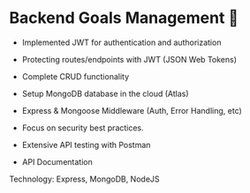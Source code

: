 # Backend Goals Management 🎯

* Implemented JWT for authentication and authorization

* Protecting routes/endpoints with JWT (JSON Web Tokens)

* Complete CRUD functionality

* Setup MongoDB database in the cloud (Atlas)

* Express & Mongoose Middleware (Auth, Error Handling, etc)

* Focus on security best practices.

* Extensive API testing with Postman

* API Documentation 

Technology: Express, MongoDB, NodeJS
